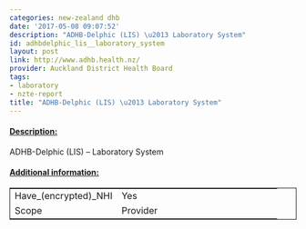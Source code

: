 ```yaml
---
categories: new-zealand dhb
date: '2017-05-08 09:07:52'
description: "ADHB-Delphic (LIS) \u2013 Laboratory System"
id: adhbdelphic_lis__laboratory_system
layout: post
link: http://www.adhb.health.nz/
provider: Auckland District Health Board
tags:
- laboratory
- nzte-report
title: "ADHB-Delphic (LIS) \u2013 Laboratory System"
---
```



 <h4> <u>Description:</u> </h4>
ADHB-Delphic (LIS) – Laboratory System
 <h4> <u>Additional information:</u> </h4>
 <table style="border: 1px solid">
 <tr> <td width="40%">Have_(encrypted)_NHI</td> <td>Yes</td> </tr>
 <tr> <td width="40%">Scope</td> <td>Provider</td> </tr>
 </table>